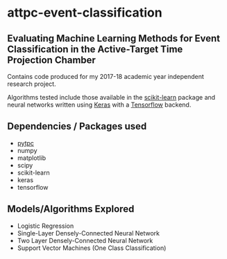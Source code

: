 # attpc-event-classification


## Evaluating Machine Learning Methods for Event Classification in the Active-Target Time Projection Chamber
Contains code produced for my 2017-18 academic year independent research project.


Algorithms tested include those available in the [scikit-learn](http://scikit-learn.org/stable/) package and neural
networks written using [Keras](https://keras.io/) with a [Tensorflow](https://www.tensorflow.org/) backend.


## Dependencies / Packages used
* [pytpc](https://github.com/ATTPC/pytpc)
* numpy
* matplotlib
* scipy
* scikit-learn
* keras
* tensorflow


## Models/Algorithms Explored
* Logistic Regression
* Single-Layer Densely-Connected Neural Network
* Two Layer Densely-Connected Neural Network
* Support Vector Machines (One Class Classification)
